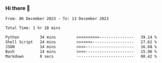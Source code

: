 ### Hi there 👋

<!--
**ututono/ututono** is a ✨ _special_ ✨ repository because its `README.md` (this file) appears on your GitHub profile.

Here are some ideas to get you started:

- 🔭 I’m currently working on ...
- 🌱 I’m currently learning ...
- 👯 I’m looking to collaborate on ...
- 🤔 I’m looking for help with ...
- 💬 Ask me about ...
- 📫 How to reach me: ...
- 😄 Pronouns: ...
- ⚡ Fun fact: ...
-->



<!--START_SECTION:waka-->

```txt
From: 06 December 2023 - To: 13 December 2023

Total Time: 1 hr 28 mins

Python         34 mins         >>>>>>>>>>---------------   39.14 %
Shell Script   24 mins         >>>>>>>------------------   27.62 %
JSON           14 mins         >>>>---------------------   16.68 %
Bash           14 mins         >>>>---------------------   15.96 %
Markdown       0 secs          -------------------------   00.42 %
```

<!--END_SECTION:waka-->
